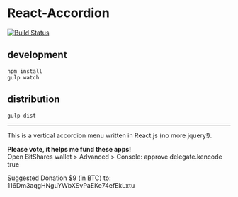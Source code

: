 # React-Accordion

[![Build Status](https://travis-ci.org/christian-fei/React-Accordion.svg?branch=master)](https://travis-ci.org/christian-fei/React-Accordion)

## development

```
npm install
gulp watch
```

## distribution

```
gulp dist
```

---

This is a vertical accordion menu written in React.js (no more jquery!).
 
<b>Please vote, it helps me fund these apps!</b><br>
Open BitShares wallet > Advanced > Console: approve delegate.kencode true 
 
Suggested Donation $9 (in BTC) to:<br> 
116Dm3aqgHNguYWbXSvPaEKe74efEkLxtu

